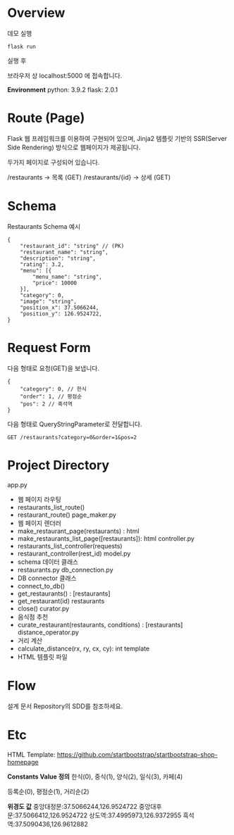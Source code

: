 # Overview

데모 실행
```
flask run
```
실행 후

브라우저 상 localhost:5000 에 접속합니다.

**Environment**
python: 3.9.2
flask: 2.0.1

# Route (Page)
Flask 웹 프레임워크를 이용하여 구현되어 있으며, Jinja2 템플릿 기반의 SSR(Server Side Rendering) 방식으로 웹페이지가 제공됩니다. 

두가지 페이지로 구성되어 있습니다.

/restaurants -> 목록 (GET)
/restaurants/{id} -> 상세 (GET)

# Schema

Restaurants Schema 예시

```
{
	"restaurant_id": "string" // (PK)
	"restaurant_name": "string",
	"description": "string",
	"rating": 3.2,
	"menu": [{
		"menu_name": "string",
		"price": 10000
	}],
	"category": 0,
	"image": "string",
	"position_x": 37.5066244,
	"position_y": 126.9524722,
}
```

# Request Form

다음 형태로 요청(GET)을 보냅니다.

```
{
	"category": 0, // 한식
	"order": 1, // 평점순
	"pos": 2 // 흑석역
}
```
다음 형태로 QueryStringParameter로 전달합니다. 

```
GET /restaurants?category=0&order=1&pos=2
```

# Project Directory

app.py
- 웹 페이지 라우팅
- restaurants_list_route()
- restaurant_route()
page_maker.py
- 웹 페이지 렌더러
- make_restaurant_page(restaurants) : html
- make_restaurants_list_page([restaurants]): html
controller.py
- restaurants_list_controller(requests)
- restaurant_controller(rest_id) 
model.py
- schema 데이터 클래스
- restaurants.py
db_connection.py
- DB connector 클래스
- connect_to_db()
- get_restaurants() : [restaurants]
- get_restaurant(id) restaurants
- close()
curator.py
- 음식점 추천
- curate_restaurant(restaurants, conditions) : [restaurants]
distance_operator.py
- 거리 계산
- calculate_distance(rx, ry, cx, cy): int 
template
- HTML 템플릿 파일

# Flow

설계 문서 Repository의 SDD를 참조하세요.

# Etc
HTML Template: https://github.com/startbootstrap/startbootstrap-shop-homepage

**Constants Value 정의**
한식(0), 중식(1), 양식(2), 일식(3), 카페(4)

등록순(0), 평점순(1), 거리순(2)

**위경도 값**
중앙대정문:37.5066244,126.9524722
중앙대후문:37.5066412,126.9524722
상도역:37.4995973,126.9372955
흑석역:37.5090436,126.9612882 